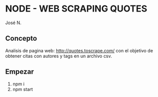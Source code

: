 # NODE - WEB SCRAPING QUOTES

José N.

## Concepto

Analisis de pagina web: http://quotes.toscrape.com/ con el objetivo de obtener citas con autores y tags en un archivo csv.

## Empezar

1. npm i
2. npm start
